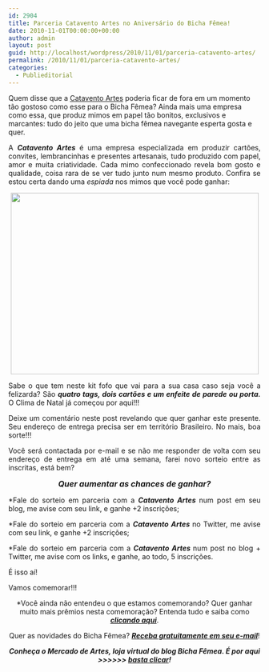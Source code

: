 ```yaml
---
id: 2904
title: Parceria Catavento Artes no Aniversário do Bicha Fêmea!
date: 2010-11-01T00:00:00+00:00
author: admin
layout: post
guid: http://localhost/wordpress/2010/11/01/parceria-catavento-artes/
permalink: /2010/11/01/parceria-catavento-artes/
categories:
  - Publieditorial
---
```

Quem disse que a <a href="http://fernandapostai.blogspot.com/" target="_blank">Catavento Artes</a> poderia ficar de fora em um momento tão gostoso como esse para o Bicha Fêmea? Ainda mais uma empresa como essa, que produz mimos em papel tão bonitos, exclusivos e marcantes: tudo do jeito que uma bicha fêmea navegante esperta gosta e quer.

<!--more-->

<p style="text-align: justify;">
  A <strong><em>Catavento Artes</em></strong> é uma empresa especializada em produzir cartões, convites, lembrancinhas e presentes artesanais, tudo produzido com papel, amor e muita criatividade. Cada mimo confeccionado revela bom gosto e qualidade, coisa rara de se ver tudo junto num mesmo produto. Confira se estou certa dando uma <em>espiada</em> nos mimos que você pode ganhar:
</p>

<p style="text-align: center;">
  <a href="http://www.trololodemulher.com.br/blog/wp-content/uploads/2010/10/Kit-Natal-Catavento-Artes.jpg"><img class="alignnone size-full wp-image-5381" title="OLYMPUS DIGITAL CAMERA" src="http://www.trololodemulher.com.br/blog/wp-content/uploads/2010/10/Kit-Natal-Catavento-Artes.jpg" alt="" width="495" height="363" /></a>
</p>

<p style="text-align: justify;">
  Sabe o que tem neste kit fofo que vai para a sua casa caso seja você a felizarda? São <strong><em>quatro tags, dois cartões e um enfeite de parede ou porta.</em></strong> O Clima de Natal já começou por aqui!!!
</p>

<p style="text-align: justify;">
  Deixe um comentário neste post revelando que quer ganhar este presente. Seu endereço de entrega precisa ser em território Brasileiro. No mais, boa sorte!!!
</p>

<p style="text-align: justify;">
  Você será contactada por e-mail e se não me responder de volta com seu endereço de entrega em até uma semana, farei novo sorteio entre as inscritas, está bem?
</p>

<p style="text-align: center;">
  <strong><em><span style="font-size: medium;">Quer aumentar as chances de ganhar?</span></em></strong>
</p>

<p style="text-align: justify;">
  *Fale do sorteio em parceria com a <strong><em>Catavento Artes </em></strong>num post em seu blog, me avise com seu link, e ganhe +2 inscrições;
</p>

<p style="text-align: justify;">
  *Fale do sorteio em parceria com a <strong><em>Catavento Artes </em></strong>no Twitter, me avise com seu link, e ganhe +2 inscrições;
</p>

<p style="text-align: justify;">
  *Fale do sorteio em parceria com a <strong><em>Catavento Artes </em></strong>num post no blog + Twitter, me avise com os links, e ganhe, ao todo, 5 inscrições.
</p>

<p style="text-align: justify;">
  É isso aí!
</p>

<p style="text-align: justify;">
  Vamos comemorar!!!
</p>

<p style="text-align: center;">
  *Você ainda não entendeu o que estamos comemorando? Quer ganhar muito mais prêmios nesta comemoração? Entenda tudo e saiba como <strong><em><a href="http://www.trololodemulher.com.br/2010/11/01/2-aniversario-bicha-femea/" target="_self">clicando aqui</a></em></strong>.
</p>

<p style="text-align: center;">
  Quer as novidades do Bicha Fêmea? <strong><em><a href="http://feedburner.google.com/fb/a/mailverify?uri=blogbichafemea&loc=pt_BR">Receba gratuitamente em seu e-mail</a></em></strong>!
</p>

<p style="text-align: center;">
  <strong><em>Conheça o Mercado de Artes, loja virtual do blog Bicha Fêmea. É por aqui >>>>>> </em><a href="http://www.trololodemulher.com.br/loja/"><em>basta clicar</em></a><em>!</em></strong>
</p>